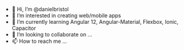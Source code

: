 - 👋 Hi, I’m @danielbristol
- 👀 I’m interested in creating web/mobile apps
- 🌱 I’m currently learning Angular 12, Angular-Material, Flexbox, Ionic, Capacitor
- 💞️ I’m looking to collaborate on ...
- 📫 How to reach me ...

<!---
danielbristol/danielbristol is a ✨ special ✨ repository because its `README.md` (this file) appears on your GitHub profile.
You can click the Preview link to take a look at your changes.
--->
